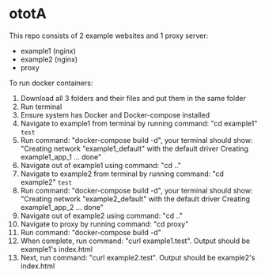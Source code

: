 # ototA
This repo consists of 2 example websites and 1 proxy server:
  - example1 (nginx)
  - example2 (nginx)
  - proxy

To run docker containers:
  1) Download all 3 folders and their files and put them in the same folder
  2) Run terminal
  3) Ensure system has Docker and Docker-compose installed
  4) Navigate to example1 from terminal by running command: "cd example1" `test`
  5) Run command: "docker-compose build -d", your terminal should show: "Creating network "example1_default" with the default driver
Creating example1_app_1 ... done"
  6) Navigate out of example1 using command: "cd .."
  7) Navigate to example2 from terminal by running command: "cd example2" `test`
  8) Run command: "docker-compose build -d", your terminal should show: "Creating network "example2_default" with the default driver
Creating example1_app_2 ... done"
  9) Navigate out of example2 using command: "cd .."
  10) Navigate to proxy by running command: "cd proxy"
  11) Run command: "docker-compose build -d"
  12) When complete, run command: "curl example1.test". Output should be example1's index.html
  13) Next, run command: "curl example2.test". Output should be example2's index.html
